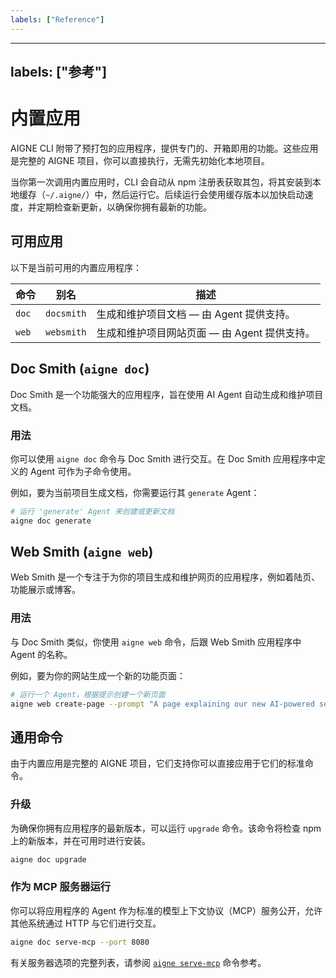 ```yaml
---
labels: ["Reference"]
---
```


---
labels: ["参考"]
---

# 内置应用

AIGNE CLI 附带了预打包的应用程序，提供专门的、开箱即用的功能。这些应用是完整的 AIGNE 项目，你可以直接执行，无需先初始化本地项目。

当你第一次调用内置应用时，CLI 会自动从 npm 注册表获取其包，将其安装到本地缓存（`~/.aigne/`）中，然后运行它。后续运行会使用缓存版本以加快启动速度，并定期检查新更新，以确保你拥有最新的功能。

## 可用应用

以下是当前可用的内置应用程序：

| 命令 | 别名 | 描述 |
|---|---|---|
| `doc` | `docsmith` | 生成和维护项目文档 — 由 Agent 提供支持。 |
| `web` | `websmith` | 生成和维护项目网站页面 — 由 Agent 提供支持。 |

## Doc Smith (`aigne doc`)

Doc Smith 是一个功能强大的应用程序，旨在使用 AI Agent 自动生成和维护项目文档。

### 用法

你可以使用 `aigne doc` 命令与 Doc Smith 进行交互。在 Doc Smith 应用程序中定义的 Agent 可作为子命令使用。

例如，要为当前项目生成文档，你需要运行其 `generate` Agent：

```bash title="生成项目文档" icon=lucide:terminal
# 运行 'generate' Agent 来创建或更新文档
aigne doc generate
```

## Web Smith (`aigne web`)

Web Smith 是一个专注于为你的项目生成和维护网页的应用程序，例如着陆页、功能展示或博客。

### 用法

与 Doc Smith 类似，你使用 `aigne web` 命令，后跟 Web Smith 应用程序中 Agent 的名称。

例如，要为你的网站生成一个新的功能页面：

```bash title="生成一个新的功能页面" icon=lucide:terminal
# 运行一个 Agent，根据提示创建一个新页面
aigne web create-page --prompt "A page explaining our new AI-powered search feature"
```

## 通用命令

由于内置应用是完整的 AIGNE 项目，它们支持你可以直接应用于它们的标准命令。

### 升级

为确保你拥有应用程序的最新版本，可以运行 `upgrade` 命令。该命令将检查 npm 上的新版本，并在可用时进行安装。

```bash title="升级 Doc Smith" icon=lucide:terminal
aigne doc upgrade
```

### 作为 MCP 服务器运行

你可以将应用程序的 Agent 作为标准的模型上下文协议（MCP）服务公开，允许其他系统通过 HTTP 与它们进行交互。

```bash title="运行 Doc Smith Agent" icon=lucide:terminal
aigne doc serve-mcp --port 8080
```

有关服务器选项的完整列表，请参阅 [`aigne serve-mcp`](./command-reference-serve-mcp.md) 命令参考。
